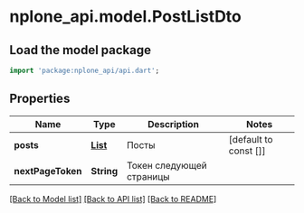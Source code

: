 # nplone_api.model.PostListDto

## Load the model package
```dart
import 'package:nplone_api/api.dart';
```

## Properties
Name | Type | Description | Notes
------------ | ------------- | ------------- | -------------
**posts** | [**List<PostItemDto>**](PostItemDto.md) | Посты | [default to const []]
**nextPageToken** | **String** | Токен следующей страницы | 

[[Back to Model list]](../README.md#documentation-for-models) [[Back to API list]](../README.md#documentation-for-api-endpoints) [[Back to README]](../README.md)


